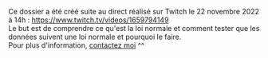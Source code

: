 Ce dossier a été créé suite au direct réalisé sur Twitch le 22 novembre 2022 à 14h :   https://www.twitch.tv/videos/1659794149  
Le but est de comprendre ce qu'est la loi normale et comment tester que les données suivent une loi normale et pourquoi le faire.  
Pour plus d'information, [contactez moi](mailto:marie.vaugoyeau@gmail.com) ^^ 